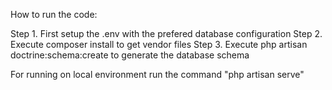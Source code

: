 How to run the code:

Step 1. First setup the .env with the prefered database configuration 
Step 2. Execute composer install to get vendor files 
Step 3. Execute php artisan doctrine:schema:create  to generate the database schema

For running on local environment run the command "php artisan serve"
